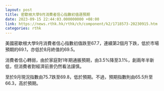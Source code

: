 ```yaml
---
layout: post
title: 密歇根大學9月消費者信心指數初值遜預期
date: 2023-09-15 22:44:03.000000000 +08:00
link: https://news.rthk.hk/rthk/ch/component/k2/1718573-20230915.htm
categories: rthk
---
```


美國密歇根大學9月消費者信心指數初值跌至67.7，連續第2個月下跌，低於市場預期的69.1，亦低於8月終值的69.5。

消費者信心轉弱，由於家庭對1年期通脹預期，由3.5%降至3.1%，創兩年半新低，但消費者對經濟前景仍然看法謹慎。

至於9月現況指數由75.7跌至69.8，低於預期。不過，預期指數則由65.5升至66.3，高於預期。
